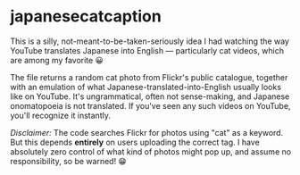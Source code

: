 # japanesecatcaption
This is a silly, not-meant-to-be-taken-seriously idea I had watching the way YouTube translates Japanese into English — particularly cat videos, which are among my favorite :grinning:	

The file returns a random cat photo from Flickr's public catalogue, together with an emulation of what Japanese-translated-into-English usually looks like on YouTube. It's ungrammatical, often not sense-making, and Japanese onomatopoeia is not translated. If you've seen any such videos on YouTube, you'll recognize it instantly.

*Disclaimer:* The code searches Flickr for photos using "cat" as a keyword. But this depends **entirely** on users uploading the correct tag. I have absolutely zero control of what kind of photos might pop up, and assume no responsibility, so be warned! :grin:	

